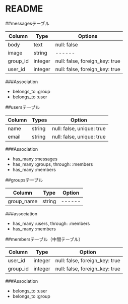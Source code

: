 # README

##messagesテーブル

|Column|Type|Options|
|------|------|------|
|body|text|null: false|
|image|string|------|
|group_id|integer|null: false, foreign_key: true|
|user_id|integer|null: false, foreign_key: true|

###Association

- belongs_to :group
- belongs_to :user

##usersテーブル

|Column|Types|Option|
|------|------|------|
|name|string|null: false, unique: true|
|email|string|null: false, unique: true|

###Association

- has_many :messages
- has_many :groups, through: :members
- has_many :members

##groupsテーブル

|Column|Type|Option|
|------|------|------|
|group_name|string|------|

###association

- has_many :users, through: :members
- has_many :members

##membersテーブル（中間テーブル）

|Column|Type|Option|
|------|------|------|
|user_id|integer|null: false, foreign_key: true|
|group_id|integer|null: false, foreign_key: true|

###Association
- belongs_to :user
- belongs_to :group

